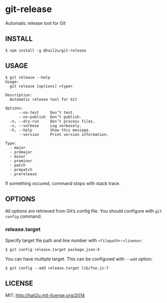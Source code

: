 git-release
===========

Automatic release tool for Git


INSTALL
-------

    $ npm install -g @hail2u/git-release


USAGE
-----

    $ git release --help
    Usage:
      git release [options] <type>
    
    Description:
      Automatic release tool for Git
    
    Options:
          --no-test     Don’t test.
          --no-publish  Don’t publish.
      -n, --dry-run     Don’t process files.
      -v, --verbose     Log verbosely.
      -h, --help        Show this message.
          --version     Print version information.
    
    Type:
      - major
      - premajor
      - minor
      - preminor
      - patch
      - prepatch
      - prerelease

If something occured, command stops with stack trace.


OPTIONS
-------

All options are retrieved from Git’s config file. You should configure with `git
config` command.


### release.target

Specify target file path and line number with `<filepath>:<lineno>`:

    $ git config release.target package.json:4

You can have multiple target. This can be configured with `--add` option:

    $ git config --add release.target lib/foo.js:7


LICENSE
-------

MIT: http://hail2u.mit-license.org/2014
